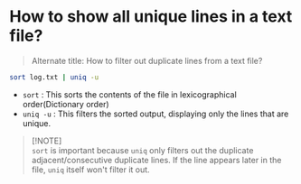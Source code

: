 # How to show all unique lines in a text file?

> Alternate title: How to filter out duplicate lines from a text file?

```sh
sort log.txt | uniq -u
```

- `sort` : This sorts the contents of the file in lexicographical order(Dictionary order)
- `uniq -u` : This filters the sorted output, displaying only the lines that are unique.

> [!NOTE] \
> `sort` is important because `uniq` only filters out the duplicate adjacent/consecutive
> duplicate lines. If the line appears later in the file, `uniq` itself won't filter it out.
